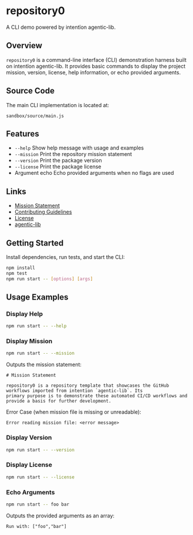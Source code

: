 # repository0

A CLI demo powered by intentïon agentic-lib.

## Overview

`repository0` is a command-line interface (CLI) demonstration harness built on intentïon agentic-lib. It provides basic commands to display the project mission, version, license, help information, or echo provided arguments.

## Source Code

The main CLI implementation is located at:

```
sandbox/source/main.js
```

## Features

- `--help`      Show help message with usage and examples
- `--mission`   Print the repository mission statement
- `--version`   Print the package version
- `--license`   Print the package license
- Argument echo  Echo provided arguments when no flags are used

## Links

- [Mission Statement](../../MISSION.md)
- [Contributing Guidelines](../../CONTRIBUTING.md)
- [License](../../LICENSE.md)
- [agentic-lib](https://github.com/xn-intenton-z2a/agentic-lib)

## Getting Started

Install dependencies, run tests, and start the CLI:

```bash
npm install
npm test
npm run start -- [options] [args]
```

## Usage Examples

### Display Help

```bash
npm run start -- --help
```

### Display Mission

```bash
npm run start -- --mission
```

Outputs the mission statement:

```
# Mission Statement

repository0 is a repository template that showcases the GitHub workflows imported from intentïon `agentic-lib`. Its
primary purpose is to demonstrate these automated CI/CD workflows and provide a basis for further development.
```

Error Case (when mission file is missing or unreadable):

```
Error reading mission file: <error message>
```

### Display Version

```bash
npm run start -- --version
```

### Display License

```bash
npm run start -- --license
```

### Echo Arguments

```bash
npm run start -- foo bar
```

Outputs the provided arguments as an array:

```
Run with: ["foo","bar"]
```
